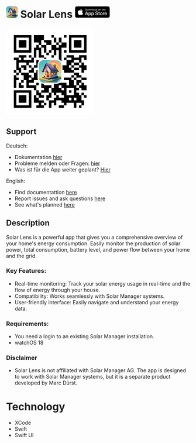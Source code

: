 <h1>
  <img src="marketing/solar_lens.png" width="32" height="auto" alt="Solar Lens Logo"> Solar Lens
    <a href="https://apple.co/408SKri">
    <img src="marketing/black.svg" width="96" height="auto" alt="Solar Lens Download Button">
  </a>
</h1>

<a href="https://apple.co/408SKri">
<img src="marketing/qr_code.png" width="240" height="auto" alt="Solar Lens QR Code">
</a>

## Support

Deutsch:
- Dokumentation [hier](https://github.com/mduu/SolarManagerWatch/wiki)
- Probleme melden oder Fragen: [hier](https://github.com/mduu/SolarManagerWatch/issues)
- Was ist für die App weiter geplant? [Hier](https://github.com/users/mduu/projects/2/views/1)

English:

- Find documentattion [here](https://github.com/mduu/SolarManagerWatch/wiki)
- Report issues and ask questions [here](https://github.com/mduu/SolarManagerWatch/issues)
- See what's planned [here](https://github.com/users/mduu/projects/2/views/1)

## Description

Solar Lens is a powerful app that gives you a comprehensive overview of your home's energy consumption. Easily monitor the production of solar power, total consumption, battery level, and power flow between your home and the grid.

### Key Features:

- Real-time monitoring: Track your solar energy usage in real-time and the flow of energy through your house.
- Compatibility: Works seamlessly with Solar Manager systems.
- User-friendly interface: Easily navigate and understand your energy data.

### Requirements:

- You need a login to an existing Solar Manager installation.
- watchOS 18

### Disclaimer

- Solar Lens is not affiliated with Solar Manager AG. The app is designed to work with Solar Manager systems, but it is a separate product developed by Marc Dürst.

# Technology

* XCode
* Swift
* Swift UI
